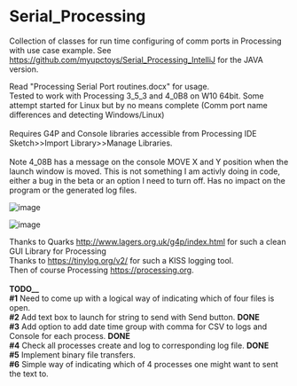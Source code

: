 # Serial_Processing
Collection of classes for run time configuring of comm ports in Processing with use case example. See https://github.com/myupctoys/Serial_Processing_IntelliJ for the JAVA version.

Read "Processing Serial Port routines.docx" for usage. <BR>Tested to work with Processing 3_5_3 and 4_0B8 on W10 64bit. Some attempt started for Linux but by no means complete (Comm port name differences and detecting Windows/Linux)<BR><BR> Requires G4P and Console libraries accessible from Processing IDE Sketch>>Import Library>>Manage Libraries.<BR><BR>
Note 4_08B has a message on the console MOVE X and Y position when the launch window is moved. This is not something I am activly doing in code, either a bug in the beta or an option I need to turn off. Has no impact on the program or the generated log files. 
  
![image](https://user-images.githubusercontent.com/5317221/171067041-78e1672f-adc0-41e2-a0ff-f9c3822576da.png)

![image](https://user-images.githubusercontent.com/5317221/171066994-b4377a1d-4cf1-46e6-9e60-cbcf0ab51226.png)

  
Thanks to Quarks http://www.lagers.org.uk/g4p/index.html for such a clean GUI Library for Processing<br>
Thanks to https://tinylog.org/v2/ for such a KISS logging tool.<br>
Then of course Processing https://processing.org.
  <BR><BR>
    <b>TODO__</b><BR>
    <b>#1</b> Need to come up with a logical way of indicating which of four files is open.<BR>
    <b>#2</b> Add text box to launch for string to send with Send button. <b>DONE</b><BR>
    <b>#3</b> Add option to add date time group with comma for CSV to logs and Console for each process. <b>DONE</b><BR>
    <b>#4</b> Check all processes create and log to corresponding log file. <b>DONE</b><BR>
    <b>#5</b> Implement binary file transfers.<BR>
    <b>#6</b> Simple way of indicating which of 4 processes one might want to sent the text to.
